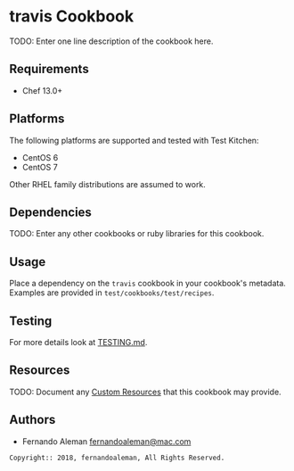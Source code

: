 # travis Cookbook

TODO: Enter one line description of the cookbook here.

## Requirements

- Chef 13.0+

## Platforms

The following platforms are supported and tested with Test Kitchen:

- CentOS 6
- CentOS 7

Other RHEL family distributions are assumed to work.

## Dependencies

TODO: Enter any other cookbooks or ruby libraries for this cookbook.

## Usage

Place a dependency on the `travis` cookbook in your cookbook's metadata. Examples
are provided in `test/cookbooks/test/recipes`.

## Testing

For more details look at [TESTING.md](./TESTING.md).

## Resources

TODO: Document any [Custom Resources](https://docs.chef.io/custom_resources.html)
that this cookbook may provide.

## Authors

- Fernando Aleman <fernandoaleman@mac.com>

```text
Copyright:: 2018, fernandoaleman, All Rights Reserved.
```

